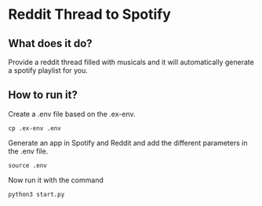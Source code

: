 # Reddit Thread to Spotify

## What does it do?

Provide a reddit thread filled with musicals and it will automatically generate a spotify playlist for you. 

## How to run it?

Create a .env file based on the .ex-env.

```
cp .ex-env .env
```

Generate an app in Spotify and Reddit and add the different parameters in the .env file.

```
source .env
```

Now run it with the command

```
python3 start.py
```